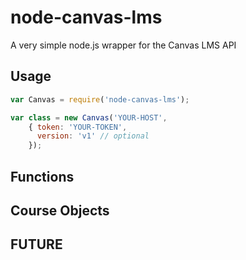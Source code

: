 # node-canvas-lms

A very simple node.js wrapper for the Canvas LMS API

## Usage
```js
var Canvas = require('node-canvas-lms');

var class = new Canvas('YOUR-HOST',
    { token: 'YOUR-TOKEN',
      version: 'v1' // optional
    });
```

## Functions


## Course Objects

## FUTURE
